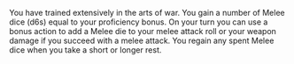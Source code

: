 You have trained extensively in the arts of war. You gain a number of Melee dice (d6s) equal to your proficiency bonus. On your turn you can use a bonus action to add a Melee die to your melee attack roll or your weapon damage if you succeed with a melee attack. You regain any spent Melee dice when you take a short or longer rest.